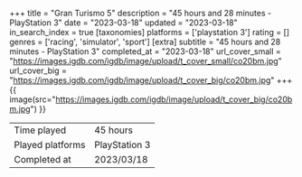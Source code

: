 +++
title = "Gran Turismo 5"
description = "45 hours and 28 minutes - PlayStation 3"
date = "2023-03-18"
updated = "2023-03-18"
in_search_index = true
[taxonomies]
platforms = ['playstation 3']
rating = []
genres = ['racing', 'simulator', 'sport']
[extra]
subtitle = "45 hours and 28 minutes - PlayStation 3"
completed_at = "2023-03-18"
url_cover_small = "https://images.igdb.com/igdb/image/upload/t_cover_small/co20bm.jpg"
url_cover_big = "https://images.igdb.com/igdb/image/upload/t_cover_big/co20bm.jpg"
+++
{{ image(src="https://images.igdb.com/igdb/image/upload/t_cover_big/co20bm.jpg") }}

|              |            |
| ------------ | ---------- |
| Time played  | 45 hours |
| Played platforms    | PlayStation 3 |
| Completed at | 2023/03/18 |


